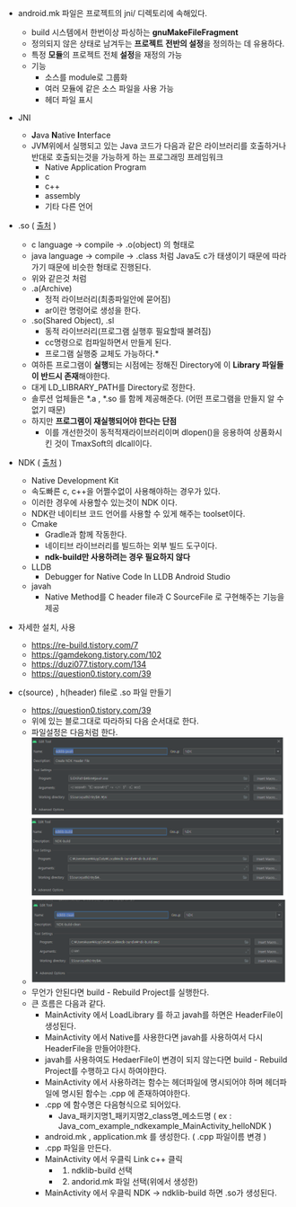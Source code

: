 + android.mk 파일은 프로젝트의 jni/ 디렉토리에 속해있다.
	+ build 시스템에서 한번이상 파싱하는 **gnuMakeFileFragment**  
	+ 정의되지 않은 상태로 남겨두는 **프로젝트** **전반의 설정**을 정의하는 데 유용하다.
	+ 특정 **모듈**의 프로젝트 전체 **설정**을 재정의 가능
	+ 기능
		+ 소스를 module로 그룹화 
		+ 여러 모듈에 같은 소스 파일을 사용 가능
		+ 헤더 파일 표시


+ JNI
	+ **J**ava **N**ative **I**nterface
	+ JVM위에서 실행되고 있는 Java 코드가 다음과 같은 라이브러리를 호출하거나 반대로 호출되는것을 가능하게 하는 프로그래밍 프레임워크
		+ Native Application Program
		+ c
		+ c++
		+ assembly
		+ 기타 다른 언어

+ .so ( [출처](pangate.com/m/890) )
	+ c language -> compile -> .o(object) 의 형태로
	+ java language -> compile -> .class 처럼 Java도 c가 태생이기 때문에 따라가기 때문에 비슷한 형태로 진행된다.
	+ 위와 같은것 처럼
	+ .a(Archive)
		+ 정적 라이브러리(최종파일안에 묻어짐)
		+ ar이란 명령어로 생성을 한다.
	+ .so(Shared Object), .sl
		+ 동적 라이브러리(프로그램 실행후 필요할때 불려짐)
		+ cc명령으로 컴파일하면서 만들게 된다.
		+ 프로그램 실행중 교체도 가능하다.*
	+ 여하튼 프로그램이 **실행**되는 시점에는 정해진 Directory에 이 **Library 파일들이 반드시 존재**해야한다.
	+ 대게 LD_LIBRARY_PATH를 Directory로 정한다.
	+ 솔루션 업체들은 *.a , *.so 를 함께 제공해준다. (어떤 프로그램을 만들지 알 수 없기 때문)
	+ 하지만 **프로그램이 재실행되어야 한다는 단점**
		+ 이를 개선한것이 동적적재라이브러리이며 dlopen()을 응용하여 상품화시킨 것이 TmaxSoft의 dlcall이다.
    
+ NDK ( [출처](https://duzi077.tistory.com/134) )
  + Native Development Kit
  + 속도빠른 c, c++을 어쩔수없이 사용해야하는 경우가 있다.
  + 이러한 경우에 사용할수 있는것이 NDK 이다.
  + NDK란 네이티브 코드 언어를 사용할 수 있게 해주는 toolset이다.
  + Cmake
      + Gradle과 함께 작동한다.
      + 네이티브 라이브러리를 빌드하는 외부 빌드 도구이다. 
      + **ndk-build만 사용하려는 경우 필요하지 않다**   
  + LLDB
    + Debugger for Native Code In LLDB Android Studio
  + javah
    + Native Method를 C header file과 C SourceFile 로 구현해주는 기능을 제공
  
+ 자세한 설치, 사용
	+ https://re-build.tistory.com/7
	+ https://gamdekong.tistory.com/102
	+ https://duzi077.tistory.com/134
	+ https://question0.tistory.com/39
	
+ c(source) , h(header) file로 .so 파일 만들기
	+ https://question0.tistory.com/39
	+ 위에 있는 블로그대로 따라하되 다음 순서대로 한다.
	+ 파일설정은 다음처럼 한다.
	+ ![ex_screenshot](./img/NdkExternaltools.png)
	+ 무언가 안된다면 build - Rebuild Project를 실행한다.
	+ 큰 흐름은 다음과 같다.
		+ MainActivity 에서 LoadLibrary 를 하고 javah를 하면은 HeaderFile이 생성된다.
		+ MainActivity 에서 Native를 사용한다면 javah를 사용하여서 다시 HeaderFile을 만들어야한다.
		+ javah를 사용하여도 HedaerFile이 변경이 되지 않는다면 build - Rebuild Project를 수행하고 다시 하여야한다.
		+ MainActivity 에서 사용하려는 함수는 헤더파일에 명시되어야 하며 헤더파일에 명시된 함수는 .cpp 에 존재하여야한다.
		+ .cpp 에 함수명은 다음형식으로 되어있다.
			+ Java_패키지명1_패키지명2_class명_메소드명 ( ex :  Java_com_example_ndkexample_MainActivity_helloNDK )
		+ android.mk , application.mk 를 생성한다. ( .cpp 파일이름 변경 )
		+ .cpp 파일을 만든다.
		+ MainActivity 에서 우클릭 Link c++ 클릭
			+ 1. ndklib-build 선택 
			+ 2. andorid.mk 파일 선택(위에서 생성한)
		+ MainActivity 에서 우클릭 NDK -> ndklib-build 하면 .so가 생성된다.

